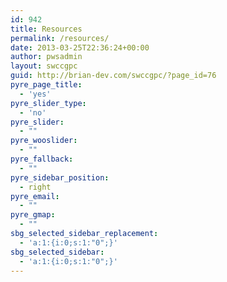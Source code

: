 ```yaml
---
id: 942
title: Resources
permalink: /resources/
date: 2013-03-25T22:36:24+00:00
author: pwsadmin
layout: swccgpc
guid: http://brian-dev.com/swccgpc/?page_id=76
pyre_page_title:
  - 'yes'
pyre_slider_type:
  - 'no'
pyre_slider:
  - ""
pyre_wooslider:
  - ""
pyre_fallback:
  - ""
pyre_sidebar_position:
  - right
pyre_email:
  - ""
pyre_gmap:
  - ""
sbg_selected_sidebar_replacement:
  - 'a:1:{i:0;s:1:"0";}'
sbg_selected_sidebar:
  - 'a:1:{i:0;s:1:"0";}'
---
```

